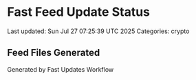 # Fast Feed Update Status
Last updated: Sun Jul 27 07:25:39 UTC 2025
Categories: crypto

## Feed Files Generated

Generated by Fast Updates Workflow

